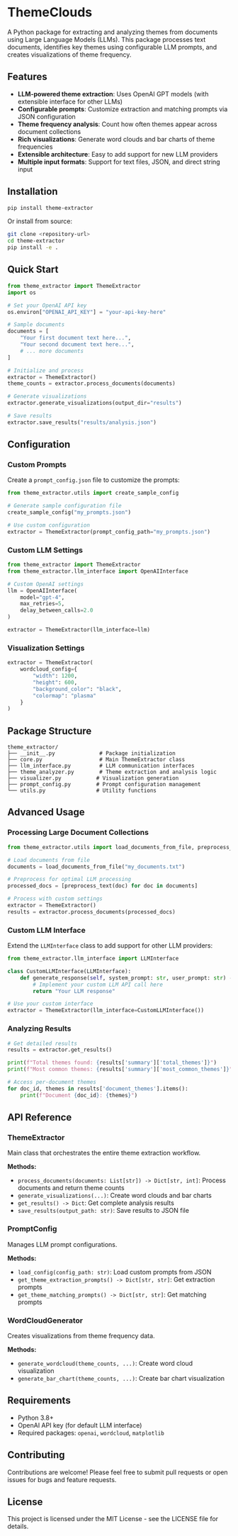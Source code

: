 # ThemeClouds

A Python package for extracting and analyzing themes from documents using Large Language Models (LLMs). This package processes text documents, identifies key themes using configurable LLM prompts, and creates visualizations of theme frequency.

## Features

- **LLM-powered theme extraction**: Uses OpenAI GPT models (with extensible interface for other LLMs)
- **Configurable prompts**: Customize extraction and matching prompts via JSON configuration
- **Theme frequency analysis**: Count how often themes appear across document collections
- **Rich visualizations**: Generate word clouds and bar charts of theme frequencies
- **Extensible architecture**: Easy to add support for new LLM providers
- **Multiple input formats**: Support for text files, JSON, and direct string input

## Installation

```bash
pip install theme-extractor
```

Or install from source:

```bash
git clone <repository-url>
cd theme-extractor
pip install -e .
```

## Quick Start

```python
from theme_extractor import ThemeExtractor
import os

# Set your OpenAI API key
os.environ["OPENAI_API_KEY"] = "your-api-key-here"

# Sample documents
documents = [
    "Your first document text here...",
    "Your second document text here...",
    # ... more documents
]

# Initialize and process
extractor = ThemeExtractor()
theme_counts = extractor.process_documents(documents)

# Generate visualizations
extractor.generate_visualizations(output_dir="results")

# Save results
extractor.save_results("results/analysis.json")
```

## Configuration

### Custom Prompts

Create a `prompt_config.json` file to customize the prompts:

```python
from theme_extractor.utils import create_sample_config

# Generate sample configuration file
create_sample_config("my_prompts.json")

# Use custom configuration
extractor = ThemeExtractor(prompt_config_path="my_prompts.json")
```

### Custom LLM Settings

```python
from theme_extractor import ThemeExtractor
from theme_extractor.llm_interface import OpenAIInterface

# Custom OpenAI settings
llm = OpenAIInterface(
    model="gpt-4",
    max_retries=5,
    delay_between_calls=2.0
)

extractor = ThemeExtractor(llm_interface=llm)
```

### Visualization Settings

```python
extractor = ThemeExtractor(
    wordcloud_config={
        "width": 1200,
        "height": 600,
        "background_color": "black",
        "colormap": "plasma"
    }
)
```

## Package Structure

```
theme_extractor/
├── __init__.py              # Package initialization
├── core.py                  # Main ThemeExtractor class
├── llm_interface.py         # LLM communication interfaces
├── theme_analyzer.py        # Theme extraction and analysis logic
├── visualizer.py           # Visualization generation
├── prompt_config.py        # Prompt configuration management
└── utils.py                # Utility functions
```

## Advanced Usage

### Processing Large Document Collections

```python
from theme_extractor.utils import load_documents_from_file, preprocess_text

# Load documents from file
documents = load_documents_from_file("my_documents.txt")

# Preprocess for optimal LLM processing
processed_docs = [preprocess_text(doc) for doc in documents]

# Process with custom settings
extractor = ThemeExtractor()
results = extractor.process_documents(processed_docs)
```

### Custom LLM Interface

Extend the `LLMInterface` class to add support for other LLM providers:

```python
from theme_extractor.llm_interface import LLMInterface

class CustomLLMInterface(LLMInterface):
    def generate_response(self, system_prompt: str, user_prompt: str) -> str:
        # Implement your custom LLM API call here
        return "Your LLM response"

# Use your custom interface
extractor = ThemeExtractor(llm_interface=CustomLLMInterface())
```

### Analyzing Results

```python
# Get detailed results
results = extractor.get_results()

print(f"Total themes found: {results['summary']['total_themes']}")
print(f"Most common themes: {results['summary']['most_common_themes']}")

# Access per-document themes
for doc_id, themes in results['document_themes'].items():
    print(f"Document {doc_id}: {themes}")
```

## API Reference

### ThemeExtractor

Main class that orchestrates the entire theme extraction workflow.

**Methods:**
- `process_documents(documents: List[str]) -> Dict[str, int]`: Process documents and return theme counts
- `generate_visualizations(...)`: Create word clouds and bar charts
- `get_results() -> Dict`: Get complete analysis results
- `save_results(output_path: str)`: Save results to JSON file

### PromptConfig

Manages LLM prompt configurations.

**Methods:**
- `load_config(config_path: str)`: Load custom prompts from JSON
- `get_theme_extraction_prompts() -> Dict[str, str]`: Get extraction prompts
- `get_theme_matching_prompts() -> Dict[str, str]`: Get matching prompts

### WordCloudGenerator

Creates visualizations from theme frequency data.

**Methods:**
- `generate_wordcloud(theme_counts, ...)`: Create word cloud visualization
- `generate_bar_chart(theme_counts, ...)`: Create bar chart visualization

## Requirements

- Python 3.8+
- OpenAI API key (for default LLM interface)
- Required packages: `openai`, `wordcloud`, `matplotlib`

## Contributing

Contributions are welcome! Please feel free to submit pull requests or open issues for bugs and feature requests.

## License

This project is licensed under the MIT License - see the LICENSE file for details.
